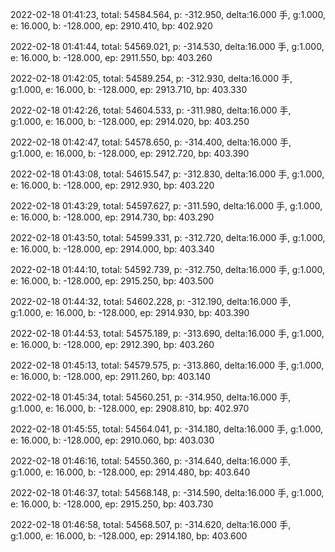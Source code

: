 2022-02-18 01:41:23, total: 54584.564, p: -312.950, delta:16.000 手, g:1.000, e: 16.000, b: -128.000, ep: 2910.410, bp: 402.920

2022-02-18 01:41:44, total: 54569.021, p: -314.530, delta:16.000 手, g:1.000, e: 16.000, b: -128.000, ep: 2911.550, bp: 403.260

2022-02-18 01:42:05, total: 54589.254, p: -312.930, delta:16.000 手, g:1.000, e: 16.000, b: -128.000, ep: 2913.710, bp: 403.330

2022-02-18 01:42:26, total: 54604.533, p: -311.980, delta:16.000 手, g:1.000, e: 16.000, b: -128.000, ep: 2914.020, bp: 403.250

2022-02-18 01:42:47, total: 54578.650, p: -314.400, delta:16.000 手, g:1.000, e: 16.000, b: -128.000, ep: 2912.720, bp: 403.390

2022-02-18 01:43:08, total: 54615.547, p: -312.830, delta:16.000 手, g:1.000, e: 16.000, b: -128.000, ep: 2912.930, bp: 403.220

2022-02-18 01:43:29, total: 54597.627, p: -311.590, delta:16.000 手, g:1.000, e: 16.000, b: -128.000, ep: 2914.730, bp: 403.290

2022-02-18 01:43:50, total: 54599.331, p: -312.720, delta:16.000 手, g:1.000, e: 16.000, b: -128.000, ep: 2914.000, bp: 403.340

2022-02-18 01:44:10, total: 54592.739, p: -312.750, delta:16.000 手, g:1.000, e: 16.000, b: -128.000, ep: 2915.250, bp: 403.500

2022-02-18 01:44:32, total: 54602.228, p: -312.190, delta:16.000 手, g:1.000, e: 16.000, b: -128.000, ep: 2914.930, bp: 403.390

2022-02-18 01:44:53, total: 54575.189, p: -313.690, delta:16.000 手, g:1.000, e: 16.000, b: -128.000, ep: 2912.390, bp: 403.260

2022-02-18 01:45:13, total: 54579.575, p: -313.860, delta:16.000 手, g:1.000, e: 16.000, b: -128.000, ep: 2911.260, bp: 403.140

2022-02-18 01:45:34, total: 54560.251, p: -314.950, delta:16.000 手, g:1.000, e: 16.000, b: -128.000, ep: 2908.810, bp: 402.970

2022-02-18 01:45:55, total: 54564.041, p: -314.180, delta:16.000 手, g:1.000, e: 16.000, b: -128.000, ep: 2910.060, bp: 403.030

2022-02-18 01:46:16, total: 54550.360, p: -314.640, delta:16.000 手, g:1.000, e: 16.000, b: -128.000, ep: 2914.480, bp: 403.640

2022-02-18 01:46:37, total: 54568.148, p: -314.590, delta:16.000 手, g:1.000, e: 16.000, b: -128.000, ep: 2915.250, bp: 403.730

2022-02-18 01:46:58, total: 54568.507, p: -314.620, delta:16.000 手, g:1.000, e: 16.000, b: -128.000, ep: 2914.180, bp: 403.600